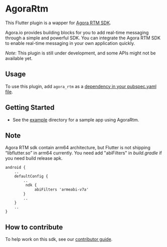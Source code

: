 # AgoraRtm

This Flutter plugin is a wapper for [Agora RTM SDK](https://docs.agora.io/en).

Agora.io provides building blocks for you to add real-time messaging through a simple and powerful SDK. You can integrate the Agora RTM SDK to enable real-time messaging in your own application quickly.

*Note*: This plugin is still under development, and some APIs might not be available yet.

## Usage

To use this plugin, add `agora_rtm` as a [dependency in your pubspec.yaml file](https://flutter.io/platform-plugins/).

## Getting Started

* See the [example](example) directory for a sample app using AgoraRtm.

## Note

Agora RTM sdk contain arm64 architecture, but Flutter is not shipping “libflutter.so” in arm64 currently. You need add "abiFilters" in *build.gradle* if you need build release apk.

```
android {
    ..
    defaultConfig {
        ..
         ndk {
             abiFilters 'armeabi-v7a'
        }
        ..
    }
    ..
}
```

## How to contribute

To help work on this sdk, see our [contributor guide](CONTRIBUTING.md).
